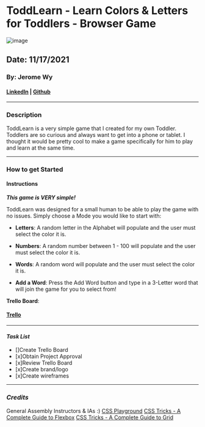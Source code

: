 # ToddLearn - Learn Colors & Letters for Toddlers - Browser Game
![image](https://user-images.githubusercontent.com/93467019/143051294-7b3166dc-e071-4e1f-b9c6-68b8089cbaaa.png)

## Date: 11/17/2021

### By: Jerome Wy

#### [LinkedIn](https://www.linkedin.com/in/jerome-wy-367bb85b/) | [Github](https://github.com/jerome-wy)

---

### Description

ToddLearn is a very simple game that I created for my own Toddler. Toddlers are so curious and always want to get into a phone or tablet. I thought it would be pretty cool to make a game specifically for him to play and learn at the same time. 

---

### How to get Started

#### Instructions
***This game is VERY simple!***

ToddLearn was designed for a small human to be able to play the game with no issues. Simply choose a Mode you would like to start with:
- **Letters**: A random letter in the Alphabet will populate and the user must select the color it is.

- **Numbers**: A random number between 1 - 100 will populate and the user must select the color it is.

- **Words**: A random word will populate and the user must select the color it is.

- **Add a Word**:
Press the Add Word button and type in a 3-Letter word that will join the game for you to select from! 

**Trello Board**:

#### [Trello](https://trello.com/b/nQPuHwBT/baby-learning-game)

---

#### **_Task List_**

- []Create Trello Board
- [x]Obtain Project Approval
- [x]Review Trello Board
- [x]Create brand/logo
- [x]Create wireframes

---

### **_Credits_**

General Assembly Instructors & IAs :)
[CSS Playground](https://css-playground.com/view/55/css-transition-playground-with-hover)
[CSS Tricks - A Complete Guide to Flexbox](https://css-tricks.com/snippets/css/a-guide-to-flexbox/)
[CSS Tricks - A Complete Guide to Grid](https://css-tricks.com/snippets/css/complete-guide-grid/)
